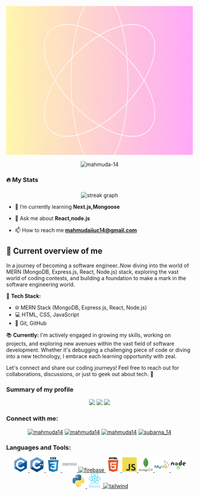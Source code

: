 <div align="center">   
   <img height="400" width="100%" src="https://github.com/Mahmuda-14/Resource/blob/main/Video/H.gif" />   
</div>

<p align="center"> <img src="https://komarev.com/ghpvc/?username=mahmuda-14&label=Profile%20views&color=0e75b6&style=flat" alt="mahmuda-14" /> </p>


###

<h3 align="left">🔥 My Stats </h3>

###

<div align="center">
  <img src="https://github-readme-streak-stats.herokuapp.com/?user=mahmuda-14&theme=lightgray&hide_border=false&background=FFFFFF&ring=DD2476&border=DD2476&border_radius=5" height="220" alt="streak graph"  />
</div>


- 🌱 I’m currently learning **Next.js,Mongoose**

- 💬 Ask me about **React,node.js**

- 📫 How to reach me **mahmudaiiuc14@gmail.com**


###

<h2>👀 Current overview of me</h2>

In a journey of becoming a software engineer..Now diving into the world of  MERN (MongoDB, Express.js, React, Node.js) stack, exploring the vast world of coding contests, and building a foundation to make a mark in the software engineering world.

🚀 **Tech Stack:**
- 🌐 MERN Stack (MongoDB, Express.js, React, Node.js)
- 💻 HTML, CSS, JavaScript
- 🔧 Git, GitHub

📚 **Currently:**
I'm actively engaged in growing my skills, working on projects, and exploring new avenues within the vast field of software development. Whether it's debugging a challenging piece of code or diving into a new technology, I embrace each learning opportunity with zeal.

Let's connect and share our coding journeys! Feel free to reach out for collaborations, discussions, or just to geek out about tech. 🌟


<h3 align="left">Summary of my profile </h3>

<div align="center">
  
![](http://github-profile-summary-cards.vercel.app/api/cards/profile-details?username=mahmuda-14&theme=omni)
![](http://github-profile-summary-cards.vercel.app/api/cards/stats?username=mahmuda-14&theme=omni)
![](http://github-profile-summary-cards.vercel.app/api/cards/productive-time?username=mahmuda-14&theme=omni&utcOffset=8)
</div>


<h3 align="left">Connect with me:</h3>
<p align="center">
<a href="https://dev.to/mahmuda14" target="blank"><img align="center" src="https://raw.githubusercontent.com/rahuldkjain/github-profile-readme-generator/master/src/images/icons/Social/devto.svg" alt="mahmuda14" height="30" width="40" /></a>
<a href="https://hashnode.com/mahmuda14" target="blank"><img align="center" src="https://raw.githubusercontent.com/rahuldkjain/github-profile-readme-generator/master/src/images/icons/Social/hashnode.svg" alt="mahmuda14" height="30" width="40" /></a>
<a href="https://www.hackerrank.com/mahmuda14" target="blank"><img align="center" src="https://raw.githubusercontent.com/rahuldkjain/github-profile-readme-generator/master/src/images/icons/Social/hackerrank.svg" alt="mahmuda14" height="30" width="40" /></a>
<a href="https://codeforces.com/profile/subarna_14" target="blank"><img align="center" src="https://raw.githubusercontent.com/rahuldkjain/github-profile-readme-generator/master/src/images/icons/Social/codeforces.svg" alt="subarna_14" height="30" width="40" /></a>
</p>

<h3 align="left">Languages and Tools:</h3>
<p align="center"> <a href="https://www.cprogramming.com/" target="_blank" rel="noreferrer"> <img src="https://raw.githubusercontent.com/devicons/devicon/master/icons/c/c-original.svg" alt="c" width="40" height="40"/> </a> <a href="https://www.w3schools.com/cpp/" target="_blank" rel="noreferrer"> <img src="https://raw.githubusercontent.com/devicons/devicon/master/icons/cplusplus/cplusplus-original.svg" alt="cplusplus" width="40" height="40"/> </a> <a href="https://www.w3schools.com/css/" target="_blank" rel="noreferrer"> <img src="https://raw.githubusercontent.com/devicons/devicon/master/icons/css3/css3-original-wordmark.svg" alt="css3" width="40" height="40"/> </a> <a href="https://expressjs.com" target="_blank" rel="noreferrer"> <img src="https://raw.githubusercontent.com/devicons/devicon/master/icons/express/express-original-wordmark.svg" alt="express" width="40" height="40"/> </a> <a href="https://firebase.google.com/" target="_blank" rel="noreferrer"> <img src="https://www.vectorlogo.zone/logos/firebase/firebase-icon.svg" alt="firebase" width="40" height="40"/> </a> <a href="https://www.w3.org/html/" target="_blank" rel="noreferrer"> <img src="https://raw.githubusercontent.com/devicons/devicon/master/icons/html5/html5-original-wordmark.svg" alt="html5" width="40" height="40"/> </a> <a href="https://developer.mozilla.org/en-US/docs/Web/JavaScript" target="_blank" rel="noreferrer"> <img src="https://raw.githubusercontent.com/devicons/devicon/master/icons/javascript/javascript-original.svg" alt="javascript" width="40" height="40"/> </a> <a href="https://www.mongodb.com/" target="_blank" rel="noreferrer"> <img src="https://raw.githubusercontent.com/devicons/devicon/master/icons/mongodb/mongodb-original-wordmark.svg" alt="mongodb" width="40" height="40"/> </a> <a href="https://www.mysql.com/" target="_blank" rel="noreferrer"> <img src="https://raw.githubusercontent.com/devicons/devicon/master/icons/mysql/mysql-original-wordmark.svg" alt="mysql" width="40" height="40"/> </a> <a href="https://nodejs.org" target="_blank" rel="noreferrer"> <img src="https://raw.githubusercontent.com/devicons/devicon/master/icons/nodejs/nodejs-original-wordmark.svg" alt="nodejs" width="40" height="40"/> </a> <a href="https://www.python.org" target="_blank" rel="noreferrer"> <img src="https://raw.githubusercontent.com/devicons/devicon/master/icons/python/python-original.svg" alt="python" width="40" height="40"/> </a> <a href="https://reactjs.org/" target="_blank" rel="noreferrer"> <img src="https://raw.githubusercontent.com/devicons/devicon/master/icons/react/react-original-wordmark.svg" alt="react" width="40" height="40"/> </a> <a href="https://tailwindcss.com/" target="_blank" rel="noreferrer"> <img src="https://www.vectorlogo.zone/logos/tailwindcss/tailwindcss-icon.svg" alt="tailwind" width="40" height="40"/> </a> </p>

















